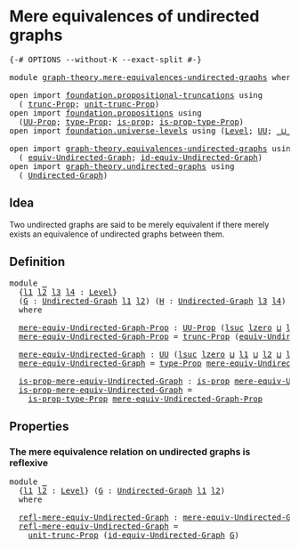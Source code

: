 # Mere equivalences of undirected graphs

<pre class="Agda"><a id="51" class="Symbol">{-#</a> <a id="55" class="Keyword">OPTIONS</a> <a id="63" class="Pragma">--without-K</a> <a id="75" class="Pragma">--exact-split</a> <a id="89" class="Symbol">#-}</a>

<a id="94" class="Keyword">module</a> <a id="101" href="graph-theory.mere-equivalences-undirected-graphs.html" class="Module">graph-theory.mere-equivalences-undirected-graphs</a> <a id="150" class="Keyword">where</a>

<a id="157" class="Keyword">open</a> <a id="162" class="Keyword">import</a> <a id="169" href="foundation.propositional-truncations.html" class="Module">foundation.propositional-truncations</a> <a id="206" class="Keyword">using</a>
  <a id="214" class="Symbol">(</a> <a id="216" href="foundation.propositional-truncations.html#2510" class="Function">trunc-Prop</a><a id="226" class="Symbol">;</a> <a id="228" href="foundation.propositional-truncations.html#2096" class="Function">unit-trunc-Prop</a><a id="243" class="Symbol">)</a>
<a id="245" class="Keyword">open</a> <a id="250" class="Keyword">import</a> <a id="257" href="foundation.propositions.html" class="Module">foundation.propositions</a> <a id="281" class="Keyword">using</a>
  <a id="289" class="Symbol">(</a><a id="290" href="foundation-core.propositions.html#1322" class="Function">UU-Prop</a><a id="297" class="Symbol">;</a> <a id="299" href="foundation-core.propositions.html#1424" class="Function">type-Prop</a><a id="308" class="Symbol">;</a> <a id="310" href="foundation-core.propositions.html#1246" class="Function">is-prop</a><a id="317" class="Symbol">;</a> <a id="319" href="foundation-core.propositions.html#1491" class="Function">is-prop-type-Prop</a><a id="336" class="Symbol">)</a>
<a id="338" class="Keyword">open</a> <a id="343" class="Keyword">import</a> <a id="350" href="foundation.universe-levels.html" class="Module">foundation.universe-levels</a> <a id="377" class="Keyword">using</a> <a id="383" class="Symbol">(</a><a id="384" href="Agda.Primitive.html#597" class="Postulate">Level</a><a id="389" class="Symbol">;</a> <a id="391" href="foundation-core.universe-levels.html#222" class="Primitive">UU</a><a id="393" class="Symbol">;</a> <a id="395" href="Agda.Primitive.html#810" class="Primitive Operator">_⊔_</a><a id="398" class="Symbol">;</a> <a id="400" href="Agda.Primitive.html#780" class="Primitive">lsuc</a><a id="404" class="Symbol">;</a> <a id="406" href="Agda.Primitive.html#764" class="Primitive">lzero</a><a id="411" class="Symbol">)</a>

<a id="414" class="Keyword">open</a> <a id="419" class="Keyword">import</a> <a id="426" href="graph-theory.equivalences-undirected-graphs.html" class="Module">graph-theory.equivalences-undirected-graphs</a> <a id="470" class="Keyword">using</a>
  <a id="478" class="Symbol">(</a> <a id="480" href="graph-theory.equivalences-undirected-graphs.html#1886" class="Function">equiv-Undirected-Graph</a><a id="502" class="Symbol">;</a> <a id="504" href="graph-theory.equivalences-undirected-graphs.html#4193" class="Function">id-equiv-Undirected-Graph</a><a id="529" class="Symbol">)</a>
<a id="531" class="Keyword">open</a> <a id="536" class="Keyword">import</a> <a id="543" href="graph-theory.undirected-graphs.html" class="Module">graph-theory.undirected-graphs</a> <a id="574" class="Keyword">using</a>
  <a id="582" class="Symbol">(</a> <a id="584" href="graph-theory.undirected-graphs.html#785" class="Function">Undirected-Graph</a><a id="600" class="Symbol">)</a>
</pre>
## Idea

Two undirected graphs are said to be merely equivalent if there merely exists an equivalence of undirected graphs between them.

## Definition

<pre class="Agda"><a id="768" class="Keyword">module</a> <a id="775" href="graph-theory.mere-equivalences-undirected-graphs.html#775" class="Module">_</a>
  <a id="779" class="Symbol">{</a><a id="780" href="graph-theory.mere-equivalences-undirected-graphs.html#780" class="Bound">l1</a> <a id="783" href="graph-theory.mere-equivalences-undirected-graphs.html#783" class="Bound">l2</a> <a id="786" href="graph-theory.mere-equivalences-undirected-graphs.html#786" class="Bound">l3</a> <a id="789" href="graph-theory.mere-equivalences-undirected-graphs.html#789" class="Bound">l4</a> <a id="792" class="Symbol">:</a> <a id="794" href="Agda.Primitive.html#597" class="Postulate">Level</a><a id="799" class="Symbol">}</a>
  <a id="803" class="Symbol">(</a><a id="804" href="graph-theory.mere-equivalences-undirected-graphs.html#804" class="Bound">G</a> <a id="806" class="Symbol">:</a> <a id="808" href="graph-theory.undirected-graphs.html#785" class="Function">Undirected-Graph</a> <a id="825" href="graph-theory.mere-equivalences-undirected-graphs.html#780" class="Bound">l1</a> <a id="828" href="graph-theory.mere-equivalences-undirected-graphs.html#783" class="Bound">l2</a><a id="830" class="Symbol">)</a> <a id="832" class="Symbol">(</a><a id="833" href="graph-theory.mere-equivalences-undirected-graphs.html#833" class="Bound">H</a> <a id="835" class="Symbol">:</a> <a id="837" href="graph-theory.undirected-graphs.html#785" class="Function">Undirected-Graph</a> <a id="854" href="graph-theory.mere-equivalences-undirected-graphs.html#786" class="Bound">l3</a> <a id="857" href="graph-theory.mere-equivalences-undirected-graphs.html#789" class="Bound">l4</a><a id="859" class="Symbol">)</a>
  <a id="863" class="Keyword">where</a>

  <a id="872" href="graph-theory.mere-equivalences-undirected-graphs.html#872" class="Function">mere-equiv-Undirected-Graph-Prop</a> <a id="905" class="Symbol">:</a> <a id="907" href="foundation-core.propositions.html#1322" class="Function">UU-Prop</a> <a id="915" class="Symbol">(</a><a id="916" href="Agda.Primitive.html#780" class="Primitive">lsuc</a> <a id="921" href="Agda.Primitive.html#764" class="Primitive">lzero</a> <a id="927" href="Agda.Primitive.html#810" class="Primitive Operator">⊔</a> <a id="929" href="graph-theory.mere-equivalences-undirected-graphs.html#780" class="Bound">l1</a> <a id="932" href="Agda.Primitive.html#810" class="Primitive Operator">⊔</a> <a id="934" href="graph-theory.mere-equivalences-undirected-graphs.html#783" class="Bound">l2</a> <a id="937" href="Agda.Primitive.html#810" class="Primitive Operator">⊔</a> <a id="939" href="graph-theory.mere-equivalences-undirected-graphs.html#786" class="Bound">l3</a> <a id="942" href="Agda.Primitive.html#810" class="Primitive Operator">⊔</a> <a id="944" href="graph-theory.mere-equivalences-undirected-graphs.html#789" class="Bound">l4</a><a id="946" class="Symbol">)</a>
  <a id="950" href="graph-theory.mere-equivalences-undirected-graphs.html#872" class="Function">mere-equiv-Undirected-Graph-Prop</a> <a id="983" class="Symbol">=</a> <a id="985" href="foundation.propositional-truncations.html#2510" class="Function">trunc-Prop</a> <a id="996" class="Symbol">(</a><a id="997" href="graph-theory.equivalences-undirected-graphs.html#1886" class="Function">equiv-Undirected-Graph</a> <a id="1020" href="graph-theory.mere-equivalences-undirected-graphs.html#804" class="Bound">G</a> <a id="1022" href="graph-theory.mere-equivalences-undirected-graphs.html#833" class="Bound">H</a><a id="1023" class="Symbol">)</a>

  <a id="1028" href="graph-theory.mere-equivalences-undirected-graphs.html#1028" class="Function">mere-equiv-Undirected-Graph</a> <a id="1056" class="Symbol">:</a> <a id="1058" href="foundation-core.universe-levels.html#222" class="Primitive">UU</a> <a id="1061" class="Symbol">(</a><a id="1062" href="Agda.Primitive.html#780" class="Primitive">lsuc</a> <a id="1067" href="Agda.Primitive.html#764" class="Primitive">lzero</a> <a id="1073" href="Agda.Primitive.html#810" class="Primitive Operator">⊔</a> <a id="1075" href="graph-theory.mere-equivalences-undirected-graphs.html#780" class="Bound">l1</a> <a id="1078" href="Agda.Primitive.html#810" class="Primitive Operator">⊔</a> <a id="1080" href="graph-theory.mere-equivalences-undirected-graphs.html#783" class="Bound">l2</a> <a id="1083" href="Agda.Primitive.html#810" class="Primitive Operator">⊔</a> <a id="1085" href="graph-theory.mere-equivalences-undirected-graphs.html#786" class="Bound">l3</a> <a id="1088" href="Agda.Primitive.html#810" class="Primitive Operator">⊔</a> <a id="1090" href="graph-theory.mere-equivalences-undirected-graphs.html#789" class="Bound">l4</a><a id="1092" class="Symbol">)</a>
  <a id="1096" href="graph-theory.mere-equivalences-undirected-graphs.html#1028" class="Function">mere-equiv-Undirected-Graph</a> <a id="1124" class="Symbol">=</a> <a id="1126" href="foundation-core.propositions.html#1424" class="Function">type-Prop</a> <a id="1136" href="graph-theory.mere-equivalences-undirected-graphs.html#872" class="Function">mere-equiv-Undirected-Graph-Prop</a>

  <a id="1172" href="graph-theory.mere-equivalences-undirected-graphs.html#1172" class="Function">is-prop-mere-equiv-Undirected-Graph</a> <a id="1208" class="Symbol">:</a> <a id="1210" href="foundation-core.propositions.html#1246" class="Function">is-prop</a> <a id="1218" href="graph-theory.mere-equivalences-undirected-graphs.html#1028" class="Function">mere-equiv-Undirected-Graph</a>
  <a id="1248" href="graph-theory.mere-equivalences-undirected-graphs.html#1172" class="Function">is-prop-mere-equiv-Undirected-Graph</a> <a id="1284" class="Symbol">=</a>
    <a id="1290" href="foundation-core.propositions.html#1491" class="Function">is-prop-type-Prop</a> <a id="1308" href="graph-theory.mere-equivalences-undirected-graphs.html#872" class="Function">mere-equiv-Undirected-Graph-Prop</a>
</pre>
## Properties

### The mere equivalence relation on undirected graphs is reflexive

<pre class="Agda"><a id="1438" class="Keyword">module</a> <a id="1445" href="graph-theory.mere-equivalences-undirected-graphs.html#1445" class="Module">_</a>
  <a id="1449" class="Symbol">{</a><a id="1450" href="graph-theory.mere-equivalences-undirected-graphs.html#1450" class="Bound">l1</a> <a id="1453" href="graph-theory.mere-equivalences-undirected-graphs.html#1453" class="Bound">l2</a> <a id="1456" class="Symbol">:</a> <a id="1458" href="Agda.Primitive.html#597" class="Postulate">Level</a><a id="1463" class="Symbol">}</a> <a id="1465" class="Symbol">(</a><a id="1466" href="graph-theory.mere-equivalences-undirected-graphs.html#1466" class="Bound">G</a> <a id="1468" class="Symbol">:</a> <a id="1470" href="graph-theory.undirected-graphs.html#785" class="Function">Undirected-Graph</a> <a id="1487" href="graph-theory.mere-equivalences-undirected-graphs.html#1450" class="Bound">l1</a> <a id="1490" href="graph-theory.mere-equivalences-undirected-graphs.html#1453" class="Bound">l2</a><a id="1492" class="Symbol">)</a>
  <a id="1496" class="Keyword">where</a>

  <a id="1505" href="graph-theory.mere-equivalences-undirected-graphs.html#1505" class="Function">refl-mere-equiv-Undirected-Graph</a> <a id="1538" class="Symbol">:</a> <a id="1540" href="graph-theory.mere-equivalences-undirected-graphs.html#1028" class="Function">mere-equiv-Undirected-Graph</a> <a id="1568" href="graph-theory.mere-equivalences-undirected-graphs.html#1466" class="Bound">G</a> <a id="1570" href="graph-theory.mere-equivalences-undirected-graphs.html#1466" class="Bound">G</a>
  <a id="1574" href="graph-theory.mere-equivalences-undirected-graphs.html#1505" class="Function">refl-mere-equiv-Undirected-Graph</a> <a id="1607" class="Symbol">=</a>
    <a id="1613" href="foundation.propositional-truncations.html#2096" class="Function">unit-trunc-Prop</a> <a id="1629" class="Symbol">(</a><a id="1630" href="graph-theory.equivalences-undirected-graphs.html#4193" class="Function">id-equiv-Undirected-Graph</a> <a id="1656" href="graph-theory.mere-equivalences-undirected-graphs.html#1466" class="Bound">G</a><a id="1657" class="Symbol">)</a>
</pre>